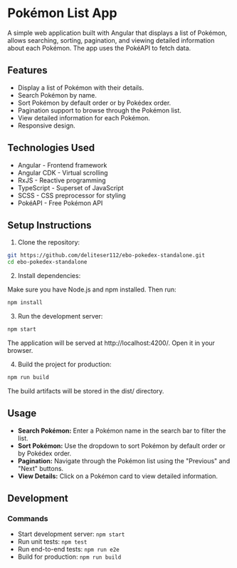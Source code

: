 # Pokémon List App

A simple web application built with Angular that displays a list of Pokémon, allows searching, sorting, pagination, and viewing detailed information about each Pokémon. The app uses the PokéAPI to fetch data.

## Features

- Display a list of Pokémon with their details.
- Search Pokémon by name.
- Sort Pokémon by default order or by Pokédex order.
- Pagination support to browse through the Pokémon list.
- View detailed information for each Pokémon.
- Responsive design.

## Technologies Used

- Angular - Frontend framework
- Angular CDK - Virtual scrolling
- RxJS - Reactive programming
- TypeScript - Superset of JavaScript
- SCSS - CSS preprocessor for styling
- PokéAPI - Free Pokémon API

## Setup Instructions

1. Clone the repository:

```bash
git https://github.com/deliteser112/ebo-pokedex-standalone.git
cd ebo-pokedex-standalone
```

2. Install dependencies:

Make sure you have Node.js and npm installed. Then run:

```bash
npm install
```

3. Run the development server:

```bash
npm start
```

The application will be served at http://localhost:4200/. Open it in your browser.

4. Build the project for production:

```bash
npm run build
```

The build artifacts will be stored in the dist/ directory.

## Usage

- **Search Pokémon:** Enter a Pokémon name in the search bar to filter the list.
- **Sort Pokémon:** Use the dropdown to sort Pokémon by default order or by Pokédex order.
- **Pagination:** Navigate through the Pokémon list using the "Previous" and "Next" buttons.
- **View Details:** Click on a Pokémon card to view detailed information.

## Development

### Commands

- Start development server: `npm start`
- Run unit tests: `npm test`
- Run end-to-end tests: `npm run e2e`
- Build for production: `npm run build`

